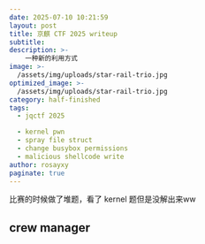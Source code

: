 ```yaml
---
date: 2025-07-10 10:21:59
layout: post
title: 京麒 CTF 2025 writeup
subtitle: 
description: >-
    一种新的利用方式
image: >-
  /assets/img/uploads/star-rail-trio.jpg
optimized_image: >-
  /assets/img/uploads/star-rail-trio.jpg
category: half-finished
tags:
  - jqctf 2025

  - kernel pwn
  - spray file struct
  - change busybox permissions
  - malicious shellcode write
author: rosayxy
paginate: true
---
```


比赛的时候做了堆题，看了 kernel 题但是没解出来ww    

## crew manager
